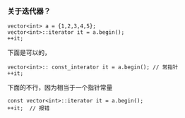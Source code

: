 ### 关于迭代器？
```
vector<int> a = {1,2,3,4,5};
vector<int>::iterator it = a.begin();
++it;
```
下面是可以的，
```
vector<int>:: const_interator it = a.begin(); // 常指针
++it;
```

下面的不行，因为相当于一个指针常量
```
const vector<int>::iterator it = a.begin();
++it;  // 报错
```
